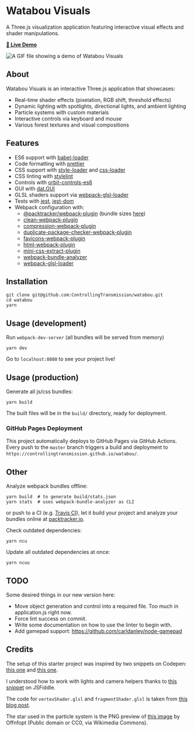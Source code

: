 # Watabou Visuals

A Three.js visualization application featuring interactive visual effects and shader manipulations.

**[🚀 Live Demo](https://controllingtransmission.github.io/watabou/)**

![A GIF file showing a demo of Watabou Visuals](https://github.com/ControllingTransmission/watabou/blob/master/demo.gif "Interactive Three.js visualization with lighting effects, particle systems, and custom shaders.")

## About

Watabou Visuals is an interactive Three.js application that showcases:
- Real-time shader effects (pixelation, RGB shift, threshold effects)
- Dynamic lighting with spotlights, directional lights, and ambient lighting
- Particle systems with custom materials
- Interactive controls via keyboard and mouse
- Various forest textures and visual compositions

## Features

- ES6 support with [babel-loader](https://github.com/babel/babel-loader)
- Code formatting with [prettier](https://github.com/prettier/prettier)
- CSS support with [style-loader](https://github.com/webpack-contrib/style-loader)
  and [css-loader](https://github.com/webpack-contrib/css-loader)
- CSS linting with [stylelint](https://stylelint.io/)
- Controls with [orbit-controls-es6](https://www.npmjs.com/package/orbit-controls-es6)
- GUI with [dat.GUI](https://github.com/dataarts/dat.gui)
- GLSL shaders support via [webpack-glsl-loader](https://www.npmjs.com/package/webpack-glsl-loader)
- Tests with [jest](https://jestjs.io/en/), [jest-dom](https://github.com/gnapse/jest-dom)
- Webpack configuration with:
  - [@packtracker/webpack-plugin](https://github.com/packtracker/webpack-plugin) (bundle sizes [here](https://app.packtracker.io/organizations/129/projects/110))
  - [clean-webpack-plugin](https://github.com/johnagan/clean-webpack-plugin)
  - [compression-webpack-plugin](https://github.com/webpack-contrib/compression-webpack-plugin)
  - [duplicate-package-checker-webpack-plugin](https://github.com/darrenscerri/duplicate-package-checker-webpack-plugin)
  - [favicons-webpack-plugin](https://github.com/jantimon/favicons-webpack-plugin)
  - [html-webpack-plugin](https://github.com/jantimon/html-webpack-plugin)
  - [mini-css-extract-plugin](https://github.com/webpack-contrib/mini-css-extract-plugin)
  - [webpack-bundle-analyzer](https://github.com/th0r/webpack-bundle-analyzer)
  - [webpack-glsl-loader](https://github.com/grieve/webpack-glsl-loader)

## Installation

```shell
git clone git@github.com:ControllingTransmission/watabou.git
cd watabou
yarn
```

## Usage (development)

Run `webpack-dev-server` (all bundles will be served from memory)

```shell
yarn dev
```

Go to `localhost:8080` to see your project live!

## Usage (production)

Generate all js/css bundles:

```shell
yarn build
```

The built files will be in the `build/` directory, ready for deployment.

### GitHub Pages Deployment

This project automatically deploys to GitHub Pages via GitHub Actions. Every push to the `master` branch triggers a build and deployment to `https://controllingtransmission.github.io/watabou/`.

## Other

Analyze webpack bundles offline:

```shell
yarn build  # to generate build/stats.json
yarn stats  # uses webpack-bundle-analyzer as CLI
```

or push to a CI (e.g. [Travis CI](https://travis-ci.com/)), let it build your project and analyze your bundles online at [packtracker.io](https://packtracker.io/).

Check outdated dependencies:

```shell
yarn ncu
```

Update all outdated dependencies at once:

```shell
yarn ncuu
```

## TODO

Some desired things in our new version here:

* Move object generation and control into a required file. Too much in application.js right now.
* Force lint success on commit.
* Write some documentation on how to use the linter to begin with.
* Add gamepad support: https://github.com/carldanley/node-gamepad

## Credits

The setup of this starter project was inspired by two snippets on Codepen: [this one](http://codepen.io/mo4_9/pen/VjqRQX) and [this one](https://codepen.io/iamphill/pen/jPYorE).

I understood how to work with lights and camera helpers thanks to
[this snippet](http://jsfiddle.net/f17Lz5ux/5131/) on JSFiddle.

The code for `vertexShader.glsl` and `fragmentShader.glsl` is taken from
[this blog post](http://blog.cjgammon.com/threejs-custom-shader-material).

The star used in the particle system is the PNG preview of [this image](https://commons.wikimedia.org/wiki/File:Star_icon-72a7cf.svg) by Offnfopt
(Public domain or CC0, via Wikimedia Commons).
